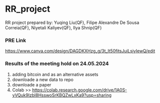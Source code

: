 # RR_project
RR project prepared by: Yuqing Liu(QF), Filipe Alexandre De Sousa Correia(QF),  Niyetali Kaliyev(QF),  Ilya Shnip(QF)

### PRE Link
https://www.canva.com/design/DAGDKXHzg_g/3t_lt50fitsJuiLsjyIewQ/edit


### Results of the meeting hold on 24.05.2024
1) adding bitcoin and  as an alternative assets
2) downloade a new data to repo
3) downloade a paper
4) Colab >> https://colab.research.google.com/drive/1A0S-yVQuk9IzbI8HsswoSrKBQZwLxKa9?usp=sharing

